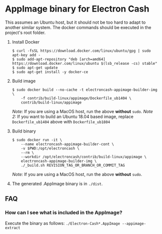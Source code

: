 AppImage binary for Electron Cash
============================

This assumes an Ubuntu host, but it should not be too hard to adapt to another
similar system. The docker commands should be executed in the project's root
folder.

1. Install Docker

    ```
    $ curl -fsSL https://download.docker.com/linux/ubuntu/gpg | sudo apt-key add -
    $ sudo add-apt-repository "deb [arch=amd64] https://download.docker.com/linux/ubuntu $(lsb_release -cs) stable"
    $ sudo apt-get update
    $ sudo apt-get install -y docker-ce
    ```

2. Build image

    ```
    $ sudo docker build --no-cache -t electroncash-appimage-builder-img \
        -f contrib/build-linux/appimage/Dockerfile_ub1404 \
        contrib/build-linux/appimage
    ```

    _Note:_ If you are using a MacOS host, run the above **without** `sudo`.
    _Note 2:_ If you want to build an Ubuntu 18.04 based image, replace `Dockerfile_ub1404` above with `Dockerfile_ub1804`

3. Build binary

    ```
    $ sudo docker run -it \
        --name electroncash-appimage-builder-cont \
        -v $PWD:/opt/electroncash \
        --rm \
        --workdir /opt/electroncash/contrib/build-linux/appimage \
        electroncash-appimage-builder-img \
        ./_build.sh REVISION_TAG_OR_BRANCH_OR_COMMIT_TAG
    ```

    _Note:_ If you are using a MacOS host, run the above **without** `sudo`.

4. The generated .AppImage binary is in `./dist`.


## FAQ

### How can I see what is included in the AppImage?
Execute the binary as follows: `./Electron-Cash*.AppImage --appimage-extract`
